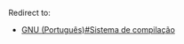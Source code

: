 Redirect to:

*   [GNU (Português)#Sistema de compilação](/index.php/GNU_(Portugu%C3%AAs)#Sistema_de_compilação "GNU (Português)")